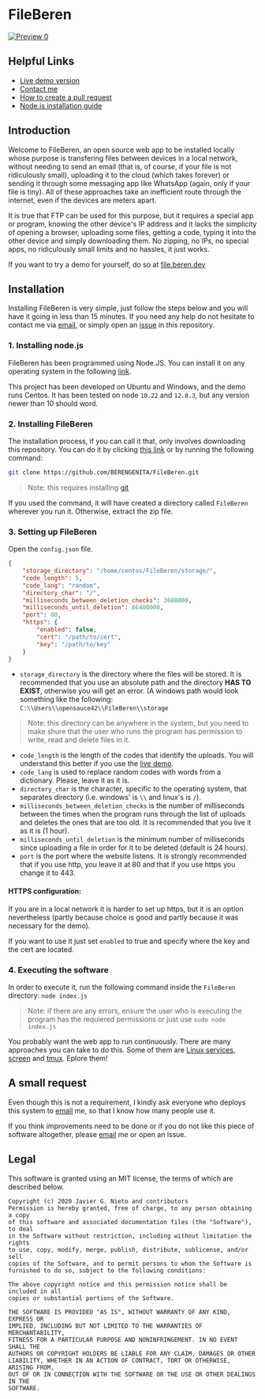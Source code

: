 
# FileBeren

[![Preview 0](https://i.gyazo.com/846571d05b77d87aea79e3f1f0a364d4.png)](https://file.beren.dev)

## Helpful Links
- [Live demo version](https://file.beren.dev/)
- [Contact me](mailto:fileberen@beren.dev?subject=Regarding%20FileBeren)
- [How to create a pull request](https://docs.github.com/en/github/collaborating-with-issues-and-pull-requests/creating-a-pull-request)
- [Node.js installation guide](https://nodejs.org/en/download/package-manager/)

## Introduction

Welcome to FileBeren, an open source web app to be installed locally whose purpose is transfering files between devices in a local network, without needing to send an email (that is, of course, if your file is not ridiculously small), uploading it to the cloud (which takes forever) or sending it through some messaging app like WhatsApp (again, only if your file is tiny). All of these approaches take an inefficient route through the internet, even if the devices are meters apart.

It is true that FTP can be used for this purpose, but it requires a special app or program, knowing the other device's IP address and it lacks the simplicity of opening a browser, uploading some files, getting a code, typing it into the other device and simply downloading them. No zipping, no IPs, no special apps, no ridiculously small limits and no hassles, it just works.

If you want to try a demo for yourself, do so at [file.beren.dev](https://file.beren.dev)

## Installation
Installing FileBeren is very simple, just follow the steps below and you will have it going in less than 15 minutes.
If you need any help do not hesitate to contact me via [email](mailto:fileberen@beren.dev?subject=Regarding%20FileBeren), or simply open an [issue](https://docs.github.com/en/github/managing-your-work-on-github/about-issues) in this repository.

### 1. Installing node.js
FileBeren has been programmed using Node.JS. You can install it on any operating system in the following [link](https://nodejs.org/en/download/package-manager/). 

This project has been developed on Ubuntu and Windows, and the demo runs Centos. It has been tested on node `10.22` and `12.8.3`, but any version newer than 10 should word.

### 2. Installing FileBeren

The installation process, if you can call it that, only involves downloading this repository. You can do it by clicking [this link](https://github.com/BERENGENITA/FileBeren/archive/master.zip) or  by running the following command:

```sh
git clone https://github.com/BERENGENITA/FileBeren.git
```

>Note: this requires installing [git](https://git-scm.com/book/en/v2/Getting-Started-Installing-Git)

If you used the command, it will have created a directory called `FileBeren` wherever you run it. Otherwise, extract the zip file.

### 3. Setting up FileBeren

Open the `config.json` file.

```json
{
    "storage_directory": "/home/centos/FileBeren/storage/",
    "code_length": 5,
    "code_lang": "random",
    "directory_char": "/",
    "milliseconds_between_deletion_checks": 3600000,
    "milliseconds_until_deletion": 86400000,
    "port": 80,
    "https": {
        "enabled": false,
        "cert": "/path/to/cert",
        "key": "/path/to/key"
    }
}
```
- `storage_directory` is the directory where the files will be stored. It is recommended that you use an absolute path and the directory **HAS TO EXIST**, otherwise you will get an error. (A windows path would look something like the following: `C:\\Users\\opensauce42\\FileBeren\\storage`
> Note: this directory can be anywhere in the system, but you need to make shure that the user who runs the program has permission to write, read and delete files in it.
- `code_length` is the length of the codes that identify the uploads. You will understand this better if you use the [live demo](https://file.beren.dev).
- `code_lang` is used to replace random codes with words from a dictionary. Please, leave it as it is.
- `directory_char` is the character, specific to the operating system, that separates directory (i.e. windows' is `\\` and linux's is `/`).
- `milliseconds_between_deletion_checks` is the number of milliseconds between the times when the program runs through the list of uploads and deletes the ones that are too old. It is recommended that you live it as it is (1 hour).
- `milliseconds_until_deletion` is the minimum number of milliseconds since uploading a file in order for it to be deleted (default is 24 hours).
- `port` is the port where the website listens. It is strongly recommended that if you use http, you leave it at 80 and that if you use https you change it to 443.

#### HTTPS configuration:
If you are in a local network it is harder to set up https, but it is an option nevertheless (partly because choice is good and partly because it was necessary for the demo).

If you want to use it just set `enabled` to true and specify where the key and the cert are located.

### 4. Executing the software
In order to execute it, run the following command inside the `FileBeren` directory:
`node index.js`

>Note: if there are any errors, ensure the user who is executing the program has the requiered permissions or just use `sudo node index.js`

You probably want the web app to run continuously. There are many approaches you can take to do this. Some of them are [Linux services](https://medium.com/@benmorel/creating-a-linux-service-with-systemd-611b5c8b91d6), [screen](https://linuxize.com/post/how-to-use-linux-screen/) and [tmux](https://linuxize.com/post/getting-started-with-tmux/). Eplore them!

## A small request
Even though this is not a requirement, I kindly ask everyone who deploys this system to [email](mailto:fileberen@beren.dev?subject=Regarding%20FileBeren) me, so that I know how many people use it.

If you think improvements need to be done or if you do not like this piece of software altogether, please [email](mailto:fileberen@beren.dev?subject=I%20not%20like%20FileBeren) me or open an issue.

## Legal
This software is granted using an MIT license, the terms of which are described below.

```
Copyright (c) 2020 Javier G. Nieto and contributors
Permission is hereby granted, free of charge, to any person obtaining a copy
of this software and associated documentation files (the "Software"), to deal
in the Software without restriction, including without limitation the rights
to use, copy, modify, merge, publish, distribute, sublicense, and/or sell
copies of the Software, and to permit persons to whom the Software is
furnished to do so, subject to the following conditions:

The above copyright notice and this permission notice shall be included in all
copies or substantial portions of the Software.

THE SOFTWARE IS PROVIDED "AS IS", WITHOUT WARRANTY OF ANY KIND, EXPRESS OR
IMPLIED, INCLUDING BUT NOT LIMITED TO THE WARRANTIES OF MERCHANTABILITY,
FITNESS FOR A PARTICULAR PURPOSE AND NONINFRINGEMENT. IN NO EVENT SHALL THE
AUTHORS OR COPYRIGHT HOLDERS BE LIABLE FOR ANY CLAIM, DAMAGES OR OTHER
LIABILITY, WHETHER IN AN ACTION OF CONTRACT, TORT OR OTHERWISE, ARISING FROM,
OUT OF OR IN CONNECTION WITH THE SOFTWARE OR THE USE OR OTHER DEALINGS IN THE
SOFTWARE.
```
